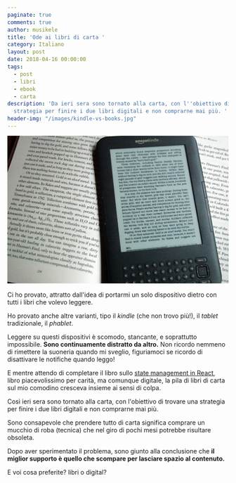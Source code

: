 ```yaml
---
paginate: true
comments: true
author: musikele
title: 'Ode ai libri di carta '
category: Italiano
layout: post
date: 2018-04-16 00:00:00
tags:
  - post
  - libri
  - ebook
  - carta
description: 'Da ieri sera sono tornato alla carta, con l''obiettivo di trovare una
  strategia per finire i due libri digitali e non comprarne mai più. '
header-img: "/images/kindle-vs-books.jpg"
---
```

![](/images/kindle-vs-books.jpg)  
  
Ci ho provato, attratto dall'idea di portarmi un solo dispositivo dietro con tutti i libri che volevo leggere.

Ho provato anche altre varianti, tipo il _kindle_ (che non trovo più!), il _tablet_ tradizionale, il _phablet_.

Leggere su questi dispositivi è scomodo, stancante, e soprattutto impossibile. **Sono continuamente distratto da altro.** Non ricordo nemmeno di rimettere la suoneria quando mi sveglio, figuriamoci se ricordo di disattivare le notifiche quando leggo!

E mentre attendo di completare il libro sullo [state management in React](https://leanpub.com/taming-the-state-in-react), libro piacevolissimo per carità, ma comunque digitale, la pila di libri di carta sul mio comodino cresceva insieme ai sensi di colpa.

Così ieri sera sono tornato alla carta, con l'obiettivo di trovare una strategia per finire i due libri digitali e non comprarne mai più. 

Sono consapevole che prendere tutto di carta significa comprare un mucchio di roba (tecnica) che nel giro di pochi mesi potrebbe risultare obsoleta. 

Dopo aver sperimentato il problema, sono giunto alla conclusione che **il miglior supporto è quello che scompare per lasciare spazio al contenuto.** 

E voi cosa preferite? libri o digital? 